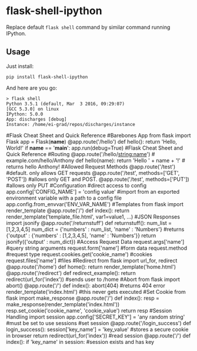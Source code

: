 # flask-shell-ipython

Replace default `flask shell` command by similar command running IPython.

## Usage

Just install:

    pip install flask-shell-ipython

And here are you go:

    > flask shell
    Python 3.5.1 (default, Mar  3 2016, 09:29:07)
    [GCC 5.3.0] on linux
    IPython: 5.0.0
    App: discharges [debug]
    Instance: /home/ei-grad/repos/discharges/instance

   
   
   #Flask Cheat Sheet and Quick Reference
   #Barebones App
from flask import Flask
app = Flask(__name__)
@app.route('/hello')
def hello():
 return 'Hello, World!'
if __name__ == '__main__':
 app.run(debug=True)
#Flask Cheat Sheet and Quick Reference
#Routing
@app.route('/hello/<string:name>') # example.com/hello/Anthony
def hello(name):
 return 'Hello ' + name + '!' # returns hello Anthony!
#Allowed Request Methods
@app.route('/test') #default. only allows GET requests
@app.route('/test', methods=['GET', 'POST']) #allows only GET and POST.
@app.route('/test', methods=['PUT']) #allows only PUT
#Configuration
#direct access to config
app.config['CONFIG_NAME'] = 'config value'
#import from an exported environment variable with a path to a config file
app.config.from_envvar('ENV_VAR_NAME')
#Templates
from flask import render_template
@app.route('/')
def index():
 return render_template('template_file.html', var1=value1, ...)
#JSON Responses
import jsonify
@app.route('/returnstuff')
def returnstuff():
 num_list = [1,2,3,4,5]
 num_dict = {'numbers' : num_list, 'name' : 'Numbers'}
 #returns {'output' : {'numbers' : [1,2,3,4,5], 'name' : 'Numbers'}}
 return jsonify({'output' : num_dict})
#Access Request Data
request.args['name'] #query string arguments
request.form['name'] #form data
request.method #request type
request.cookies.get('cookie_name') #cookies
request.files['name'] #files
#Redirect
from flask import url_for, redirect
@app.route('/home')
def home():
 return render_template('home.html')
@app.route('/redirect')
def redirect_example():
 return redirect(url_for('index')) #sends user to /home
#Abort
from flask import abort()
@app.route('/')
def index():
 abort(404) #returns 404 error
 render_template('index.html') #this never gets executed
#Set Cookie
from flask import make_response
@app.route('/')
def index():
 resp = make_response(render_template('index.html'))
 resp.set_cookie('cookie_name', 'cookie_value')
 return resp
#Session Handling
import session
app.config['SECRET_KEY'] = 'any random string' #must be set to use sessions
#set session
@app.route('/login_success')
def login_success():
 session['key_name'] = 'key_value' #stores a secure cookie in browser
 return redirect(url_for('index'))
#read session
@app.route('/')
def index():
 if 'key_name' in session: #session exists and has key
